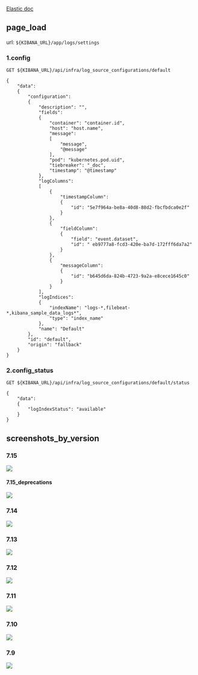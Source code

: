 [Elastic doc](https://www.elastic.co/guide/en/observability/current/configure-data-sources.html#edit-config-settings)

## page_load

url: `${KIBANA_URL}/app/logs/settings`

### 1.config

`GET ${KIBANA_URL}/api/infra/log_source_configurations/default`

```
{
    "data":
    {
        "configuration":
        {
            "description": "",
            "fields":
            {
                "container": "container.id",
                "host": "host.name",
                "message":
                [
                    "message",
                    "@message"
                ],
                "pod": "kubernetes.pod.uid",
                "tiebreaker": "_doc",
                "timestamp": "@timestamp"
            },
            "logColumns":
            [
                {
                    "timestampColumn":
                    {
                        "id": "5e7f964a-be8a-40d8-88d2-fbcfbdca0e2f"
                    }
                },
                {
                    "fieldColumn":
                    {
                        "field": "event.dataset",
                        "id": " eb9777a8-fcd3-420e-ba7d-172fff6da7a2"
                    }
                },
                {
                    "messageColumn":
                    {
                        "id": "b645d6da-824b-4723-9a2a-e8cece1645c0"
                    }
                }
            ],
            "logIndices":
            {
                "indexName": "logs-*,filebeat-*,kibana_sample_data_logs*",
                "type": "index_name"
            },
            "name": "Default"
        },
        "id": "default",
        "origin": "fallback"
    }
}
```

### 2.config_status


`GET ${KIBANA_URL}/api/infra/log_source_configurations/default/status`

```
{
    "data":
    {
        "logIndexStatus": "available"
    }
}
```

## screenshots_by_version

### 7.15

![](k_o_l_s_7_15.png)

#### 7.15_deprecations

![](k_o_l_s_7_15_d.png)

### 7.14

![](k_o_l_s_7_14.png)

### 7.13

![](k_o_l_s_7_13.png)

### 7.12

![](k_o_l_s_7_12.png)

### 7.11

![](k_o_l_s_7_11.png)

### 7.10

![](k_o_l_s_7_10.png)

### 7.9

![](k_o_l_s_7_9.png)

